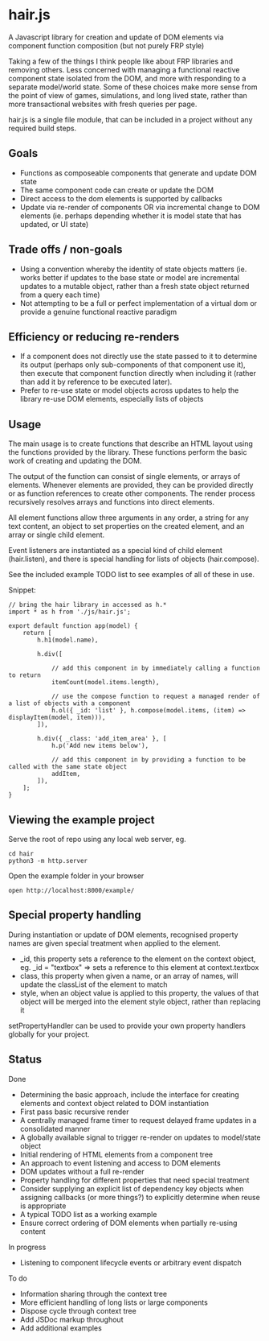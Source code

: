 # hair.js
A Javascript library for creation and update of DOM elements via component  function composition (but not purely FRP style)

Taking a few of the things I think people like about FRP libraries and removing others. Less concerned with managing a functional reactive component state isolated from the DOM, and more with responding to a separate model/world state. Some of these choices make more sense from the point of view of games, simulations, and long lived state, rather than more transactional websites with fresh queries per page.

hair.js is a single file module, that can be included in a project without any required build steps.

## Goals

 * Functions as composeable components that generate and update DOM state
 * The same component code can create or update the DOM
 * Direct access to the dom elements is supported by callbacks
 * Update via re-render of components OR via incremental change to DOM elements (ie. perhaps depending whether it is model state that has updated, or UI state)

## Trade offs / non-goals

 * Using a convention whereby the identity of state objects matters (ie. works better if updates to the base state or model are incremental updates to a mutable object, rather than a fresh state object returned from a query each time)
 * Not attempting to be a full or perfect implementation of a virtual dom or provide a genuine functional reactive paradigm
 

## Efficiency or reducing re-renders

 * If a component does not directly use the state passed to it to determine its output (perhaps only sub-components of that component use it), then execute that component function directly when including it (rather than add it by reference to be executed later).
 * Prefer to re-use state or model objects across updates to help the library re-use DOM elements, especially lists of objects
 
## Usage

The main usage is to create functions that describe an HTML layout using the functions provided by the library. These functions perform the basic work of creating and updating the DOM.

The output of the function can consist of single elements, or arrays of elements. Whenever elements are provided, they can be provided directly or as function references to create other components. The render process recursively resolves arrays and functions into direct elements.

All element functions allow three arguments in any order, a string for any text content, an object to set properties on the created element, and an array or single child element.

Event listeners are instantiated as a special kind of child element (hair.listen), and there is special handling for lists of objects (hair.compose).

See the included example TODO list to see examples of all of these in use.

Snippet:

	// bring the hair library in accessed as h.*
	import * as h from './js/hair.js';

	export default function app(model) {
		return [
			h.h1(model.name),
			
			h.div([
				
				// add this component in by immediately calling a function to return 
				itemCount(model.items.length),
				
				// use the compose function to request a managed render of a list of objects with a component
				h.ol({ _id: 'list' }, h.compose(model.items, (item) => displayItem(model, item))),
			]),
			
			h.div({ _class: 'add_item_area' }, [
				h.p('Add new items below'),
				
				// add this component in by providing a function to be called with the same state object
				addItem,
			]),
		];
	}

## Viewing the example project

Serve the root of repo using any local web server, eg.

	cd hair
	python3 -m http.server

Open the example folder in your browser

	open http://localhost:8000/example/
 
## Special property handling

During instantiation or update of DOM elements, recognised property names are given special treatment when applied to the element.

 * \_id, this property sets a reference to the element on the context object, eg. \_id = "textbox" => sets a reference to this element at context.textbox
 * class, this property when given a name, or an array of names, will update the classList of the element to match
 * style, when an object value is applied to this property, the values of that object will be merged into the element style object, rather than replacing it

setPropertyHandler can be used to provide your own property handlers globally for your project.


## Status

Done

 * Determining the basic approach, include the interface for creating elements and context object related to DOM instantiation
 * First pass basic recursive render 
 * A centrally managed frame timer to request delayed frame updates in a consolidated manner
 * A globally available signal to trigger re-render on updates to model/state object
 * Initial rendering of HTML elements from a component tree
 * An approach to event listening and access to DOM elements
 * DOM updates without a full re-render
 * Property handling for different properties that need special treatment
 * Consider supplying an explicit list of dependency key objects when assigning callbacks (or more things?) to explicitly determine when reuse is appropriate
 * A typical TODO list as a working example
 * Ensure correct ordering of DOM elements when partially re-using content

In progress

 * Listening to component lifecycle events or arbitrary event dispatch
 
To do

 * Information sharing through the context tree
 * More efficient handling of long lists or large components
 * Dispose cycle through context tree
 * Add JSDoc markup throughout
 * Add additional examples
